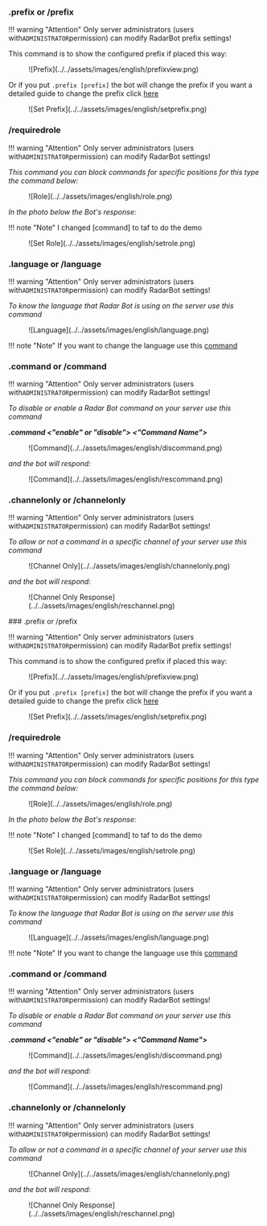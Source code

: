 ### .prefix or /prefix 

!!! warning "Attention"
      Only server administrators (users with`ADMINISTRATOR`permission) can modify RadarBot prefix settings!

This command is to show the configured prefix if placed this way:

<figure markdown>
![Prefix](../../assets/images/english/prefixview.png)
</figure>

Or if you put ```.prefix [prefix]``` the bot will change the prefix if you want a detailed guide to change the prefix click [here](../../guides/change-prefix)

<figure markdown>
![Set Prefix](../../assets/images/english/setprefix.png)
</figure>


###  /requiredrole 

!!! warning "Attention"
      Only server administrators (users with`ADMINISTRATOR`permission) can modify RadarBot settings!

*This command you can block commands for specific positions for this type the command below:*


<figure markdown>
![Role](../../assets/images/english/role.png)
</figure>


*In the photo below the Bot's response:*

!!! note "Note"
      I changed [command] to taf to do the demo

<figure markdown>
![Set Role](../../assets/images/english/setrole.png)
</figure>

### .language or /language

!!! warning "Attention"
      Only server administrators (users with`ADMINISTRATOR`permission) can modify RadarBot settings!

*To know the language that Radar Bot is using on the server use this command*

<figure markdown>
![Language](../../assets/images/english/language.png)
</figure>

!!! note "Note"
    If you want to change the language use this [command](../Settings/#setlanguage)

### .command or /command 

!!! warning "Attention"
      Only server administrators (users with`ADMINISTRATOR`permission) can modify RadarBot settings!

*To disable or enable a Radar Bot command on your server use this command*


***.command <"enable" or "disable"> <"Command Name">***

<figure markdown>
![Command](../../assets/images/english/discommand.png)
</figure>

*and the bot will respond:*

<figure markdown>
![Command](../../assets/images/english/rescommand.png)
</figure>


### .channelonly or /channelonly

!!! warning "Attention"
      Only server administrators (users with`ADMINISTRATOR`permission) can modify RadarBot settings!

*To allow or not a command in a specific channel of your server use this command*

<figure markdown>
![Channel Only](../../assets/images/english/channelonly.png)
</figure>

*and the bot will respond:*

<figure markdown>
![Channel Only Response](../../assets/images/english/reschannel.png)
</figure>
### .prefix or /prefix 

!!! warning "Attention"
      Only server administrators (users with`ADMINISTRATOR`permission) can modify RadarBot prefix settings!

This command is to show the configured prefix if placed this way:

<figure markdown>
![Prefix](../../assets/images/english/prefixview.png)
</figure>

Or if you put ```.prefix [prefix]``` the bot will change the prefix if you want a detailed guide to change the prefix click [here](../../guides/change-prefix)

<figure markdown>
![Set Prefix](../../assets/images/english/setprefix.png)
</figure>


###  /requiredrole 

!!! warning "Attention"
      Only server administrators (users with`ADMINISTRATOR`permission) can modify RadarBot settings!

*This command you can block commands for specific positions for this type the command below:*


<figure markdown>
![Role](../../assets/images/english/role.png)
</figure>


*In the photo below the Bot's response:*

!!! note "Note"
      I changed [command] to taf to do the demo

<figure markdown>
![Set Role](../../assets/images/english/setrole.png)
</figure>

### .language or /language

!!! warning "Attention"
      Only server administrators (users with`ADMINISTRATOR`permission) can modify RadarBot settings!

*To know the language that Radar Bot is using on the server use this command*

<figure markdown>
![Language](../../assets/images/english/language.png)
</figure>

!!! note "Note"
    If you want to change the language use this [command](../Settings/#setlanguage)

### .command or /command 

!!! warning "Attention"
      Only server administrators (users with`ADMINISTRATOR`permission) can modify RadarBot settings!

*To disable or enable a Radar Bot command on your server use this command*


***.command <"enable" or "disable"> <"Command Name">***

<figure markdown>
![Command](../../assets/images/english/discommand.png)
</figure>

*and the bot will respond:*

<figure markdown>
![Command](../../assets/images/english/rescommand.png)
</figure>


### .channelonly or /channelonly

!!! warning "Attention"
      Only server administrators (users with`ADMINISTRATOR`permission) can modify RadarBot settings!

*To allow or not a command in a specific channel of your server use this command*

<figure markdown>
![Channel Only](../../assets/images/english/channelonly.png)
</figure>

*and the bot will respond:*

<figure markdown>
![Channel Only Response](../../assets/images/english/reschannel.png)
</figure>
